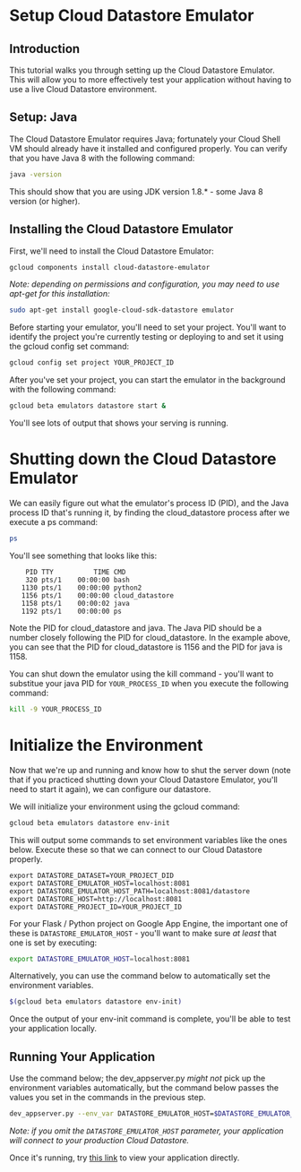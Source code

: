 # Setup Cloud Datastore Emulator

## Introduction

This tutorial walks you through setting up the Cloud Datastore Emulator. This
will allow you to more effectively test your application without having to use
a live Cloud Datastore environment.

## Setup: Java

The Cloud Datastore Emulator requires Java; fortunately your Cloud Shell VM
should already have it installed and configured properly. You can verify that
you have Java 8 with the following command:

```bash
java -version
```

This should show that you are using JDK version 1.8.* - some Java 8 version 
(or higher).

## Installing the Cloud Datastore Emulator

First, we'll need to install the Cloud Datastore Emulator:

```bash
gcloud components install cloud-datastore-emulator
```

_Note: depending on permissions and configuration, you may need to use apt-get
for this installation:_

```bash
sudo apt-get install google-cloud-sdk-datastore emulator
```

Before starting your emulator, you'll need to set your project.  You'll want
to identify the project you're currently testing or deploying to and set it
using the gcloud config set command:

```bash
gcloud config set project YOUR_PROJECT_ID
```

After you've set your project, you can start the emulator in the background
with the following command: 

```bash
gcloud beta emulators datastore start &
```

You'll see lots of output that shows your serving is running.

# Shutting down the Cloud Datastore Emulator

We can easily figure out what the emulator's process ID (PID), and the Java
process ID that's running it, by finding the cloud_datastore process after we
execute a ps command:

```bash
ps
```

You'll see something that looks like this:

```
    PID TTY          TIME CMD
    320 pts/1    00:00:00 bash
   1130 pts/1    00:00:00 python2
   1156 pts/1    00:00:00 cloud_datastore
   1158 pts/1    00:00:02 java
   1192 pts/1    00:00:00 ps
```

Note the PID for cloud_datastore and java. The Java PID should be a number
closely following the PID for cloud_datastore. In the example above, you can 
see that the PID for cloud_datastore is 1156 and the PID for java is 1158.

You can shut down the emulator using the kill command - you'll want to 
substitue your java PID for ```YOUR_PROCESS_ID``` when you execute the
following command:

```bash
kill -9 YOUR_PROCESS_ID
```

# Initialize the Environment

Now that we're up and running and know how to shut the server down (note that
if you practiced shutting down your Cloud Datastore Emulator, you'll need to
start it again), we can configure our datastore.

We will initialize your environment using the gcloud command:

```bash
gcloud beta emulators datastore env-init
```

This will output some commands to set environment variables like the ones 
below. Execute these so that we can connect to our Cloud Datastore properly.

```
export DATASTORE_DATASET=YOUR_PROJECT_DID
export DATASTORE_EMULATOR_HOST=localhost:8081
export DATASTORE_EMULATOR_HOST_PATH=localhost:8081/datastore
export DATASTORE_HOST=http://localhost:8081
export DATASTORE_PROJECT_ID=YOUR_PROJECT_ID
```

For your Flask / Python project on Google App Engine, the important one of
these is ```DATASTORE_EMULATOR_HOST``` - you'll want to make sure *at least*
that one is set by executing:

```bash
export DATASTORE_EMULATOR_HOST=localhost:8081
```

Alternatively, you can use the command below to automatically set the 
environment variables.

```bash
$(gcloud beta emulators datastore env-init)
```

Once the output of your env-init command is complete, you'll be able to test
your application locally.

## Running Your Application

Use the command below; the dev_appserver.py *might not* pick up the environment
variables automatically, but the command below passes the values you set in
the commands in the previous step.

```bash
dev_appserver.py --env_var DATASTORE_EMULATOR_HOST=$DATASTORE_EMULATOR_HOST app.yaml
```

_Note: if you omit the ```DATASTORE_EMULATOR_HOST``` parameter, your application will
connect to your production Cloud Datastore._

Once it's running, try
[this link](https://ssh.cloud.google.com/devshell/proxy?authuser=0&port=8080&environment_id=default)
to view your application directly.
